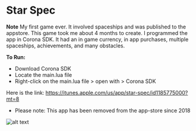 # Star Spec

**Note**
My first game ever. It involved spaceships and was published to the appstore. This game took me about 4 months to create. I programmed the app in Corona SDK. It had an in game currency, in app purchases, multiple spaceships, achievements, and many obstacles.

**To Run:**
- Download Corona SDK
- Locate the main.lua file
- Right-click on the main.lua file > open with > Corona SDK


Here is the link: https://itunes.apple.com/us/app/star-spec/id1185775000?mt=8
- Please note: This app has been removed from the app-store since 2018

![alt text](https://media.giphy.com/media/BWoylHkqiv68TptaG4/giphy.gif)
